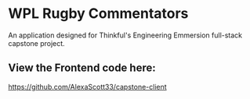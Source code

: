# WPL Rugby Commentators

An application designed for Thinkful's Engineering Emmersion full-stack capstone project.

## View the Frontend code here:
https://github.com/AlexaScott33/capstone-client
